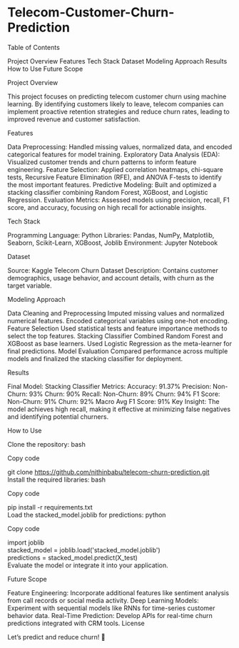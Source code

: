 # Telecom-Customer-Churn-Prediction



Table of Contents

Project Overview
Features
Tech Stack
Dataset
Modeling Approach
Results
How to Use
Future Scope

Project Overview

This project focuses on predicting telecom customer churn using machine learning. By identifying customers likely to leave, telecom companies can implement proactive retention strategies and reduce churn rates, leading to improved revenue and customer satisfaction.

Features

Data Preprocessing: Handled missing values, normalized data, and encoded categorical features for model training.
Exploratory Data Analysis (EDA): Visualized customer trends and churn patterns to inform feature engineering.
Feature Selection: Applied correlation heatmaps, chi-square tests, Recursive Feature Elimination (RFE), and ANOVA F-tests to identify the most important features.
Predictive Modeling: Built and optimized a stacking classifier combining Random Forest, XGBoost, and Logistic Regression.
Evaluation Metrics: Assessed models using precision, recall, F1 score, and accuracy, focusing on high recall for actionable insights.

Tech Stack

Programming Language: Python
Libraries: Pandas, NumPy, Matplotlib, Seaborn, Scikit-Learn, XGBoost, Joblib
Environment: Jupyter Notebook

Dataset

Source: Kaggle Telecom Churn Dataset
Description: Contains customer demographics, usage behavior, and account details, with churn as the target variable.

Modeling Approach

Data Cleaning and Preprocessing
Imputed missing values and normalized numerical features.
Encoded categorical variables using one-hot encoding.
Feature Selection
Used statistical tests and feature importance methods to select the top features.
Stacking Classifier
Combined Random Forest and XGBoost as base learners.
Used Logistic Regression as the meta-learner for final predictions.
Model Evaluation
Compared performance across multiple models and finalized the stacking classifier for deployment.

Results

Final Model: Stacking Classifier
Metrics:
Accuracy: 91.37%
Precision:
Non-Churn: 93%
Churn: 90%
Recall:
Non-Churn: 89%
Churn: 94%
F1 Score:
Non-Churn: 91%
Churn: 92%
Macro Avg F1 Score: 91%
Key Insight: The model achieves high recall, making it effective at minimizing false negatives and identifying potential churners.

How to Use

Clone the repository:
bash

Copy code

git clone https://github.com/nithinbabu/telecom-churn-prediction.git  
Install the required libraries:
bash

Copy code

pip install -r requirements.txt  
Load the stacked_model.joblib for predictions:
python

Copy code

import joblib  
stacked_model = joblib.load('stacked_model.joblib')  
predictions = stacked_model.predict(X_test)  
Evaluate the model or integrate it into your application.

Future Scope

Feature Engineering: Incorporate additional features like sentiment analysis from call records or social media activity.
Deep Learning Models: Experiment with sequential models like RNNs for time-series customer behavior data.
Real-Time Prediction: Develop APIs for real-time churn predictions integrated with CRM tools.
License

Let’s predict and reduce churn! 🚀

